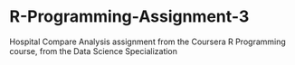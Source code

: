 # R-Programming-Assignment-3
Hospital Compare Analysis assignment from the Coursera R Programming course, from the Data Science Specialization
